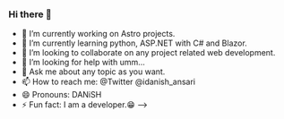 ### Hi there 👋

- 🔭 I’m currently working on Astro projects.
- 🌱 I’m currently learning python, ASP.NET with C# and Blazor.
- 👯 I’m looking to collaborate on any project related web development.
- 🤔 I’m looking for help with umm...
- 💬 Ask me about any topic as you want.
- 📫 How to reach me: @Twitter @idanish_ansari
- 😄 Pronouns: DANiSH
- ⚡ Fun fact: I am a developer.😁
-->
